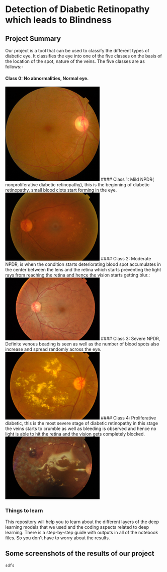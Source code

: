 # Detection of Diabetic Retinopathy which leads to Blindness

## Project Summary
Our project is a tool that can be used to classify the different types of diabetic
eye. It classifies the eye into one of the five classes on the basis of the location
of the spot, nature of the veins. The five classes are as follows:-

#### Class 0: No abnormalities, Normal eye.
<img src="images/class0.jpg" width=300>
#### Class 1: Mild NPDR( nonproliferative diabetic retinopathy), this is the beginning of diabetic retinopathy, small blood clots start forming in the eye.
<img src="images/class1.jpg" width=300>
#### Class 2: Moderate NPDR, is when the condition starts deteriorating blood spot accumulates in the center between the lens and the retina which starts preventing the light rays from reaching the retina and hence the vision starts getting blur.: 
<img src="images/class2.jpg" width=300>
#### Class 3: Severe NPDR, Definite venous beading is seen as well as the number of blood spots also increase and spread randomly across the eye.
<img src="images/class3.jpg" width=300>
#### Class 4: Proliferative diabetic, this is the most severe stage of diabetic retinopathy in this stage the veins starts to crumble as well as bleeding is observed and hence no light is able to hit the retina and the vision gets completely blocked. 
<img src="images/class4.jpg" width=300>


### Things to learn
This repository will help you to learn about the different layers of the deep learning models that we used and the coding aspects related to deep learning. There is a step-by-step guide with outputs in all of the notebook files. So you don't have to worry about the results.

## Some screenshots of the results of our project

```
sdfs
```
